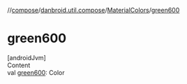 //[compose](../../../index.md)/[danbroid.util.compose](../index.md)/[MaterialColors](index.md)/[green600](green600.md)



# green600  
[androidJvm]  
Content  
val [green600](green600.md): Color  



